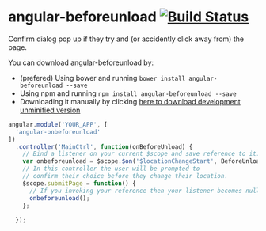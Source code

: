 # angular-beforeunload [![Build Status](https://travis-ci.org/gdi2290/angular-beforeunload.png?branch=master)](https://travis-ci.org/gdi2290/angular-beforeunload)
Confirm dialog pop up if they try and (or accidently click away from) the page.

You can download angular-beforeunload by:

* (prefered) Using bower and running `bower install angular-beforeunload --save`
* Using npm and running `npm install angular-beforeunload --save`
* Downloading it manually by clicking [here to download development unminified version](https://raw.github.com/gdi2290/angular-beforeunload/master/angular-beforeunload.js)


```javascript
angular.module('YOUR_APP', [
  'angular-onbeforeunload'
])
  .controller('MainCtrl', function(onBeforeUnload) {
    // Bind a listener on your current $scope and save reference to it.
    var onbeforeunload = $scope.$on('$locationChangeStart', BeforeUnload.init('TOP_MESSAGE', 'BOTTOM_MESSAGE'))
    // In this controller the user will be prompted to
    // confirm their choice before they change their location.
    $scope.submitPage = function() {
      // If you invoking your reference then your listener becomes null.
      onbeforeunload();  
    };
    
  });
```
